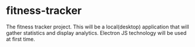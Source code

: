 # fitness-tracker
The fitness tracker project. This will be a local(desktop) application that will gather statistics and display analytics. Electron JS technology will be used at first time.
